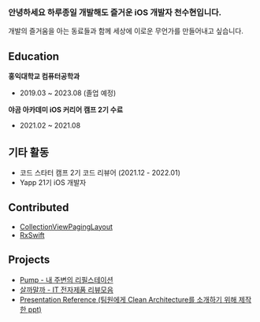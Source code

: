 ### 안녕하세요 하루종일 개발해도 즐거운 iOS 개발자 천수현입니다.

개발의 즐거움을 아는 동료들과 함께 세상에 이로운 무언가를 만들어내고 싶습니다.  

## Education

**홍익대학교 컴퓨터공학과** 
- 2019.03 ~ 2023.08 (졸업 예정)

**야곰 아카데미 iOS 커리어 캠프 2기 수료**
- 2021.02 ~ 2021.08


## 기타 활동
- 코드 스타터 캠프 2기 코드 리뷰어 (2021.12 - 2022.01)
- Yapp 21기 iOS 개발자

## Contributed

- [CollectionViewPagingLayout](https://github.com/amirdew/CollectionViewPagingLayout/pull/78)
- [RxSwift](https://github.com/ReactiveX/RxSwift/pull/2471)

## Projects
- [Pump - 내 주변의 리필스테이션](https://github.com/YAPP-Github/21st-ALL-Rounder-Team-1-iOS)
- [살까말까 - IT 전자제품 리뷰모음](https://github.com/Neph3779/BuyOrNot)
- [Presentation Reference (팀원에게 Clean Architecture를 소개하기 위해 제작한 ppt)](https://github.com/Neph3779/CleanArchitecture-Presentation)
